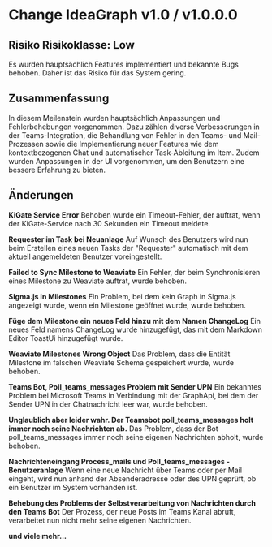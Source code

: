 # Change IdeaGraph v1.0 / v1.0.0.0

## Risiko Risikoklasse: Low
Es wurden hauptsächlich Features implementiert und bekannte Bugs behoben. Daher ist das Risiko für das System gering.

## Zusammenfassung
In diesem Meilenstein wurden hauptsächlich Anpassungen und Fehlerbehebungen vorgenommen. Dazu zählen diverse Verbesserungen in der Teams-Integration, die Behandlung von Fehler in den Teams- und Mail-Prozessen sowie die Implementierung neuer Features wie dem kontextbezogenen Chat und automatischer Task-Ableitung im Item. Zudem wurden Anpassungen in der UI vorgenommen, um den Benutzern eine bessere Erfahrung zu bieten.

## Änderungen

**KiGate Service Error**
Behoben wurde ein Timeout-Fehler, der auftrat, wenn der KiGate-Service nach 30 Sekunden ein Timeout meldete.

**Requester im Task bei Neuanlage**
Auf Wunsch des Benutzers wird nun beim Erstellen eines neuen Tasks der "Requester" automatisch mit dem aktuell angemeldeten Benutzer voreingestellt.

**Failed to Sync Milestone to Weaviate**
Ein Fehler, der beim Synchronisieren eines Milestone zu Weaviate auftrat, wurde behoben.

**Sigma.js in Milestones**
Ein Problem, bei dem kein Graph in Sigma.js angezeigt wurde, wenn ein Milestone geöffnet wurde, wurde behoben.

**Füge dem Milestone ein neues Feld hinzu mit dem Namen ChangeLog**
Ein neues Feld namens ChangeLog wurde hinzugefügt, das mit dem Markdown Editor ToastUi hinzugefügt wurde.

**Weaviate Milestones Wrong Object**
Das Problem, dass die Entität Milestone im falschen Weaviate Schema gespeichert wurde, wurde behoben.

**Teams Bot, Poll_teams_messages Problem mit Sender UPN**
Ein bekanntes Problem bei Microsoft Teams in Verbindung mit der GraphApi, bei dem der Sender UPN in der Chatnachricht leer war, wurde behoben.

**Unglaublich aber leider wahr. Der Teamsbot poll_teams_messages holt immer noch seine Nachrichten ab.**
Das Problem, dass der Bot poll_teams_messages immer noch seine eigenen Nachrichten abholt, wurde behoben.

**Nachrichteneingang Process_mails und Poll_teams_messages - Benutzeranlage**
Wenn eine neue Nachricht über Teams oder per Mail eingeht, wird nun anhand der Absenderadresse oder des UPN geprüft, ob ein Benutzer im System vorhanden ist.

**Behebung des Problems der Selbstverarbeitung von Nachrichten durch den Teams Bot**
Der Prozess, der neue Posts im Teams Kanal abruft, verarbeitet nun nicht mehr seine eigenen Nachrichten.

**und viele mehr...**